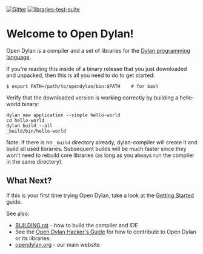 [![Gitter](https://badges.gitter.im/dylan-lang/general.svg)](https://gitter.im/dylan-lang/general?utm_source=badge&utm_medium=badge&utm_campaign=pr-badge) [![libraries-test-suite](https://github.com/dylan-lang/opendylan/actions/workflows/libraries-test-suite.yml/badge.svg)](https://github.com/dylan-lang/opendylan/actions/workflows/libraries-test-suite.yml)

# Welcome to Open Dylan!

Open Dylan is a compiler and a set of libraries for the [Dylan programming
language](http://opendylan.org/books/drm).

If you're reading this inside of a binary release that you just downloaded and
unpacked, then this is all you need to do to get started:

  ```
  $ export PATH=/path/to/opendylan/bin:$PATH    # for bash
  ```

Verify that the downloaded version is working correctly by building a
hello-world binary:

  ```
  dylan new application --simple hello-world
  cd hello-world
  dylan build --all
  _build/bin/hello-world
  ```

Note: if there is no `_build` directory already, dylan-compiler will create it
and build all used libraries.  Subsequent builds will be much faster since they
won't need to rebuild core libraries (as long as you always run the compiler in
the same directory).

## What Next?

If this is your first time trying Open Dylan, take a look at the [Getting
Started](https://opendylan.org/getting-started-cli/) guide.

See also:

*  [BUILDING.rst](BUILDING.rst) - how to build the compiler and IDE
*  See the [Open Dylan Hacker's Guide](https://opendylan.org/hacker-guide/) for
   how to contribute to Open Dylan or its libraries.
*  [opendylan.org](https://opendylan.org) - our main website
